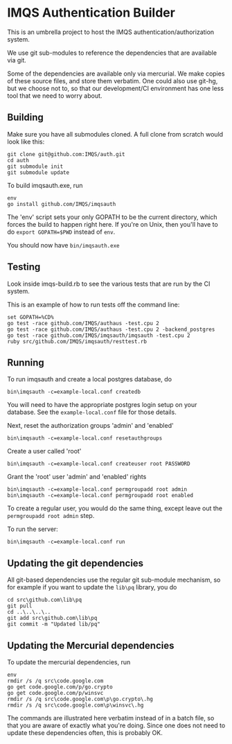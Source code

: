 IMQS Authentication Builder
===========================

This is an umbrella project to host the IMQS authentication/authorization system.

We use git sub-modules to reference the dependencies that are available via git.

Some of the dependencies are available only via mercurial. We make copies of these
source files, and store them verbatim. One could also use git-hg, but we choose not
to, so that our development/CI environment has one less tool that we need to worry
about.

## Building

Make sure you have all submodules cloned. A full clone from scratch would look like this:

	git clone git@github.com:IMQS/auth.git
	cd auth
	git submodule init
	git submodule update

To build imqsauth.exe, run

	env
	go install github.com/IMQS/imqsauth

The 'env' script sets your only GOPATH to be the current directory,
which forces the build to happen right here. If you're on Unix, then
you'll have to do `export GOPATH=$PWD` instead of `env`.

You should now have `bin/imqsauth.exe`

## Testing
Look inside imqs-build.rb to see the various tests that are run by the CI system.

This is an example of how to run tests off the command line:

	set GOPATH=%CD%
	go test -race github.com/IMQS/authaus -test.cpu 2
	go test -race github.com/IMQS/authaus -test.cpu 2 -backend_postgres
	go test -race github.com/IMQS/imqsauth/imqsauth -test.cpu 2
	ruby src/github.com/IMQS/imqsauth/resttest.rb

## Running
To run imqsauth and create a local postgres database, do

	bin\imqsauth -c=example-local.conf createdb

You will need to have the appropriate postgres login setup on your database. See the 
`example-local.conf` file for those details.

Next, reset the authorization groups 'admin' and 'enabled'

	bin\imqsauth -c=example-local.conf resetauthgroups

Create a user called 'root'

	bin\imqsauth -c=example-local.conf createuser root PASSWORD

Grant the 'root' user 'admin' and 'enabled' rights

	bin\imqsauth -c=example-local.conf permgroupadd root admin
	bin\imqsauth -c=example-local.conf permgroupadd root enabled

To create a regular user, you would do the same thing,
except leave out the `permgroupadd root admin` step.

To run the server:

	bin\imqsauth -c=example-local.conf run

## Updating the git dependencies
All git-based dependencies use the regular git sub-module mechanism, so for example
if you want to update the `lib\pq` library, you do

	cd src\github.com\lib\pq
	git pull
	cd ..\..\..\..
	git add src\github.com\lib\pq
	git commit -m "Updated lib/pq"

## Updating the Mercurial dependencies
To update the mercurial dependencies, run

	env
	rmdir /s /q src\code.google.com
	go get code.google.com/p/go.crypto  
	go get code.google.com/p/winsvc
	rmdir /s /q src\code.google.com\p\go.crypto\.hg
	rmdir /s /q src\code.google.com\p\winsvc\.hg

The commands are illustrated here verbatim instead of in a batch file, so that you
are aware of exactly what you're doing. Since one does not need to update these
dependencies often, this is probably OK.
